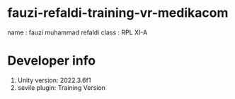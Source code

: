 # fauzi-refaldi-training-vr-medikacom
name : fauzi muhammad refaldi
class : RPL XI-A

# Developer info
1. Unity version: 2022.3.6f1
2. sevile plugin: Training Version